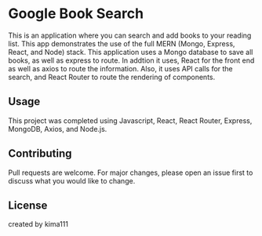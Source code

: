 # Google Book Search

This is an application where you can search and add books to your reading list. This app demonstrates the use of the full MERN (Mongo, Express, React, and Node) stack. This application uses a Mongo database to save all books, as well as express to route. In addtion it uses, React for the front end as well as axios to route the information. Also, it uses API calls for the search, and React Router to route the rendering of components. 

## Usage

This project was completed using Javascript, React, React Router, Express, MongoDB, Axios, and Node.js.

## Contributing
Pull requests are welcome. For major changes, please open an issue first to discuss what you would like to change.

## License

created by kima111